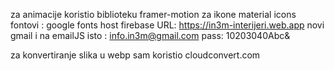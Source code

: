 za animacije koristio biblioteku framer-motion
za ikone material icons
fontovi : google fonts
host firebase  URL: https://in3m-interijeri.web.app
novi gmail i na emailJS isto : info.in3m@gmail.com  pass: 10203040Abc&

za konvertiranje slika u webp sam koristio cloudconvert.com